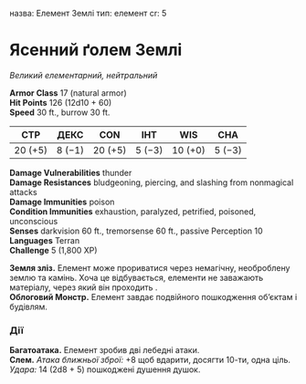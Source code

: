 назва: Елемент Землі тип: елемент cr: 5

# Ясенний ґолем Землі
_Великий елементарний, нейтральний_

**Armor Class** 17 (natural armor)    
**Hit Points** 126 (12d10 + 60)    
**Speed** 30 ft., burrow 30 ft.

| СТР     | ДЕКС   | CON     | ІНТ    | WIS     | CHA    |
| ------- | ------ | ------- | ------ | ------- | ------ |
| 20 (+5) | 8 (−1) | 20 (+5) | 5 (−3) | 10 (+0) | 5 (−3) |

**Damage Vulnerabilities** thunder    
**Damage Resistances** bludgeoning, piercing, and slashing from nonmagical attacks    
**Damage Immunities** poison    
**Condition Immunities** exhaustion, paralyzed, petrified, poisoned, unconscious    
**Senses** darkvision 60 ft., tremorsense 60 ft., passive Perception 10    
**Languages** Terran    
**Challenge** 5 (1,800 XP)

**Земля зліз.** Елемент може прориватися через немагічну, необроблену землю та камінь. Хоча це відбувається, елементи не заважають матеріалу, через який він проходить .    
**Облоговий Монстр.** Елемент завдає подвійного пошкодження об’єктам і будівлям.

### Дії
**Багатоатака.** Елемент зробив дві лебедні атаки.    
**Слем.** _Атака ближньої зброї:_ +8 щоб вдарити, досягти 10-ти, одна ціль. _Удара:_ 14 (2d8 + 5) пошкоджені душення душок.